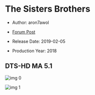 # The Sisters Brothers

* Author: aron7awol

* [Forum Post](https://www.avsforum.com/threads/bass-eq-for-filtered-movies.2995212/post-57520838)

* Release Date: 2019-02-05
* Production Year: 2018

## DTS-HD MA 5.1

![img 0](https://i.imgur.com/SDZEOWY.jpg)

![img 1](https://i.imgur.com/QgP0ZCo.png)

